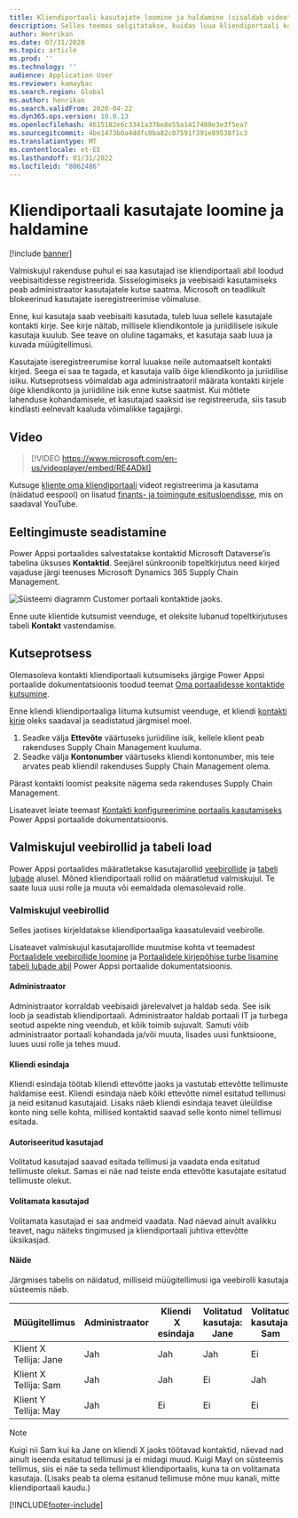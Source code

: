 ```yaml
---
title: Kliendiportaali kasutajate loomine ja haldamine (sisaldab videot)
description: Selles teemas selgitatakse, kuidas luua kliendiportaali kasutajakontosid ja seadistada neile lubasid.
author: Henrikan
ms.date: 07/31/2020
ms.topic: article
ms.prod: ''
ms.technology: ''
audience: Application User
ms.reviewer: kamaybac
ms.search.region: Global
ms.author: henrikan
ms.search.validFrom: 2020-04-22
ms.dyn365.ops.version: 10.0.13
ms.openlocfilehash: 4615182e6c3341a376e8e55a1417480e3e3f5ea7
ms.sourcegitcommit: 4be1473b0a4ddfc0ba82c07591f391e89538f1c3
ms.translationtype: MT
ms.contentlocale: et-EE
ms.lasthandoff: 01/31/2022
ms.locfileid: "8062486"
---
```

# <a name="create-and-manage-customer-portal-users"></a>Kliendiportaali kasutajate loomine ja haldamine

[!include [banner](../includes/banner.md)]


Valmiskujul rakenduse puhul ei saa kasutajad ise kliendiportaali abil loodud veebisaitidesse registreerida. Sisselogimiseks ja veebisaidi kasutamiseks peab administraator kasutajatele kutse saatma. Microsoft on teadlikult blokeerinud kasutajate iseregistreerimise võimaluse.

Enne, kui kasutaja saab veebisaiti kasutada, tuleb luua sellele kasutajale kontakti kirje. See kirje näitab, millisele kliendikontole ja juriidilisele isikule kasutaja kuulub. See teave on oluline tagamaks, et kasutaja saab luua ja kuvada müügitellimusi.

Kasutajate iseregistreerumise korral luuakse neile automaatselt kontakti kirjed. Seega ei saa te tagada, et kasutaja valib õige kliendikonto ja juriidilise isiku. Kutseprotsess võimaldab aga administraatoril määrata kontakti kirjele õige kliendikonto ja juriidiline isik enne kutse saatmist. Kui mõtlete lahenduse kohandamisele, et kasutajad saaksid ise registreeruda, siis tasub kindlasti eelnevalt kaaluda võimalikke tagajärgi.

## <a name="video"></a>Video
> [!VIDEO https://www.microsoft.com/en-us/videoplayer/embed/RE4ADkI]

Kutsuge [kliente oma kliendiportaali](https://youtu.be/drGUYHX9QIQ) videot registreerima ja kasutama (näidatud eespool) on lisatud [finants- ja toimingute esitusloendisse](https://www.youtube.com/playlist?list=PLcakwueIHoT_SYfIaPGoOhloFoCXiUSyW), mis on saadaval YouTube.

## <a name="prerequisite-setup"></a>Eeltingimuste seadistamine

Power Appsi portaalides salvestatakse kontaktid Microsoft Dataverse’is tabelina üksuses **Kontaktid**. Seejärel sünkroonib topeltkirjutus need kirjed vajaduse järgi teenuses Microsoft Dynamics 365 Supply Chain Management.

![Süsteemi diagramm Customer portaali kontaktide jaoks.](media/customer-portal-contacts.png "Süsteemi diagramm kliendiportaali kontaktide jaoks")

Enne uute klientide kutsumist veenduge, et oleksite lubanud topeltkirjutuses tabeli **Kontakt** vastendamise.

## <a name="the-invitation-process"></a>Kutseprotsess

Olemasoleva kontakti kliendiportaali kutsumiseks järgige Power Appsi portaalide dokumentatsioonis toodud teemat [Oma portaalidesse kontaktide kutsumine](/powerapps/maker/portals/configure/invite-contacts).

Enne kliendi kliendiportaaliga liituma kutsumist veenduge, et kliendi [kontakti kirje](/powerapps/maker/portals/configure/configure-contacts) oleks saadaval ja seadistatud järgmisel moel.

1. Seadke välja **Ettevõte** väärtuseks juriidiline isik, kellele klient peab rakenduses Supply Chain Management kuuluma.
2. Seadke välja **Kontonumber** väärtuseks kliendi kontonumber, mis teie arvates peab kliendil rakenduses Supply Chain Management olema.

Pärast kontakti loomist peaksite nägema seda rakenduses Supply Chain Management.

Lisateavet leiate teemast [Kontakti konfigureerimine portaalis kasutamiseks](/powerapps/maker/portals/configure/configure-contacts) Power Appsi portaalide dokumentatsioonis.

## <a name="out-of-box-web-roles-and-table-permissions"></a>Valmiskujul veebirollid ja tabeli load

Power Appsi portaalides määratletakse kasutajarollid [veebirollide](/powerapps/maker/portals/configure/create-web-roles) ja [tabeli lubade](/powerapps/maker/portals/configure/assign-entity-permissions) alusel. Mõned kliendiportaali rollid on määratletud valmiskujul. Te saate luua uusi rolle ja muuta või eemaldada olemasolevaid rolle.

### <a name="out-of-box-web-roles"></a>Valmiskujul veebirollid

Selles jaotises kirjeldatakse kliendiportaaliga kaasatulevaid veebirolle.

Lisateavet valmiskujul kasutajarollide muutmise kohta vt teemadest [Portaalidele veebirollide loomine](/powerapps/maker/portals/configure/create-web-roles) ja [Portaalidele kirjepõhise turbe lisamine tabeli lubade abil](/powerapps/maker/portals/configure/assign-entity-permissions) Power Appsi portaalide dokumentatsioonis.

#### <a name="administrator"></a>Administraator

Administraator korraldab veebisaidi järelevalvet ja haldab seda. See isik loob ja seadistab kliendiportaali. Administraator haldab portaali IT ja turbega seotud aspekte ning veendub, et kõik toimib sujuvalt. Samuti võib administraator portaali kohandada ja/või muuta, lisades uusi funktsioone, luues uusi rolle ja tehes muud.

#### <a name="customer-representative"></a>Kliendi esindaja

Kliendi esindaja töötab kliendi ettevõtte jaoks ja vastutab ettevõtte tellimuste haldamise eest. Kliendi esindaja näeb kõiki ettevõtte nimel esitatud tellimusi ja neid esitanud kasutajaid. Lisaks näeb kliendi esindaja teavet üleüldise konto ning selle kohta, millised kontaktid saavad selle konto nimel tellimusi esitada.

#### <a name="authorized-users"></a>Autoriseeritud kasutajad

Volitatud kasutajad saavad esitada tellimusi ja vaadata enda esitatud tellimuste olekut. Samas ei näe nad teiste enda ettevõtte kasutajate esitatud tellimuste olekut.

#### <a name="unauthorized-users"></a>Volitamata kasutajad

Volitamata kasutajad ei saa andmeid vaadata. Nad näevad ainult avalikku teavet, nagu näiteks tingimused ja kliendiportaali juhtiva ettevõtte üksikasjad.

#### <a name="example"></a>Näide

Järgmises tabelis on näidatud, milliseid müügitellimusi iga veebirolli kasutaja süsteemis näeb.

| Müügitellimus | Administraator | Kliendi &nbsp;X esindaja | Volitatud kasutaja: Jane | Volitatud kasutaja: Sam | Volitamata kasutaja: May |
|---|---|---|---|---|---|
| Klient&nbsp;X Tellija:&nbsp;Jane | Jah | Jah | Jah | Ei | Ei |
| Klient&nbsp;X Tellija:&nbsp;Sam | Jah | Jah | Ei | Jah | Ei |
| Klient&nbsp;Y Tellija:&nbsp;May | Jah | Ei | Ei | Ei | Ei |

> [!NOTE]
> Kuigi nii Sam kui ka Jane on kliendi X jaoks töötavad kontaktid, näevad nad ainult iseenda esitatud tellimusi ja ei midagi muud. Kuigi Mayl on süsteemis tellimus, siis ei näe ta seda tellimust kliendiportaalis, kuna ta on volitamata kasutaja. (Lisaks peab ta olema esitanud tellimuse mõne muu kanali, mitte kliendiportaali kaudu.)


[!INCLUDE[footer-include](../../includes/footer-banner.md)]